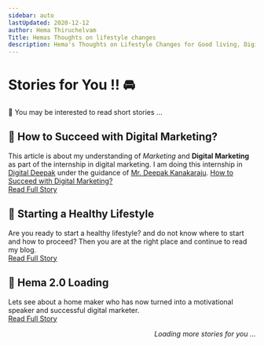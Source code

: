 ```yaml
---
sidebar: auto
lastUpdated: 2020-12-12
author: Hema Thiruchelvam
Title: Hemas Thoughts on lifestyle changes
description: Hema's Thoughts on Lifestyle Changes for Good living, Digital Marketing strategies to apply for your business growth
---
```


# Stories for You !!   :oncoming_automobile:

:statue_of_liberty: You may be interested to read short stories ...

 ## :rocket: How to Succeed with Digital Marketing?

This article is about my understanding of *Marketing* and **Digital Marketing** as part of the internship in digital marketing. I am doing this internship in [Digital Deepak](https://digitaldeepak.com/) under the guidance of [Mr. Deepak Kanakaraju](https://www.linkedin.com/in/deepakkanakaraju/).
[How to Succeed with Digital Marketing?](https://medium.com/@hema.thiruchelvam07/how-to-succeed-with-digital-marketing-75f0b2fddc78/)
<br/>[Read Full Story](story1)
## :pushpin: Starting a Healthy Lifestyle

Are you ready to start a healthy lifestyle? and do not know where to start and how to proceed? Then you are at the right place and continue to read my blog.
</br>[Read Full Story](story2)

## :butterfly: Hema 2.0 Loading 

Lets see about a home maker who has now turned into a motivational speaker and successful digital marketer.
<br/>[Read Full Story](story3)

<div style="text-align: right"><i>Loading more stories for you ...</i></div>

